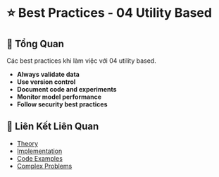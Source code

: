 # ⭐ Best Practices - 04 Utility Based

## 🎯 Tổng Quan

Các best practices khi làm việc với 04 utility based.

- **Always validate data**
- **Use version control**
- **Document code and experiments**
- **Monitor model performance**
- **Follow security best practices**

## 🔗 Liên Kết Liên Quan

- [Theory](./THEORY_04_utility_based.md)
- [Implementation](./IMPLEMENTATION_04_utility_based.md)
- [Code Examples](./CODE_EXAMPLES_04_utility_based.md)
- [Complex Problems](./COMPLEX_PROBLEMS.md)
